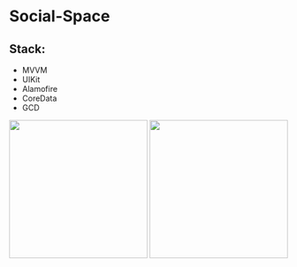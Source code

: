 # Social-Space

## Stack:
- MVVM
- UIKit
- Alamofire
- CoreData
- GCD

<p align="center">
      <img src="https://github.com/VadimWictorovich/Social-Space/blob/dev/SocialSpace/SocialSpace/Assets.xcassets/first.dataset/first.gif" width="250"> <img src="https://github.com/VadimWictorovich/Social-Space/blob/dev/SocialSpace/SocialSpace/Assets.xcassets/secon.dataset/secon.gif" width="250"> 
</p>

